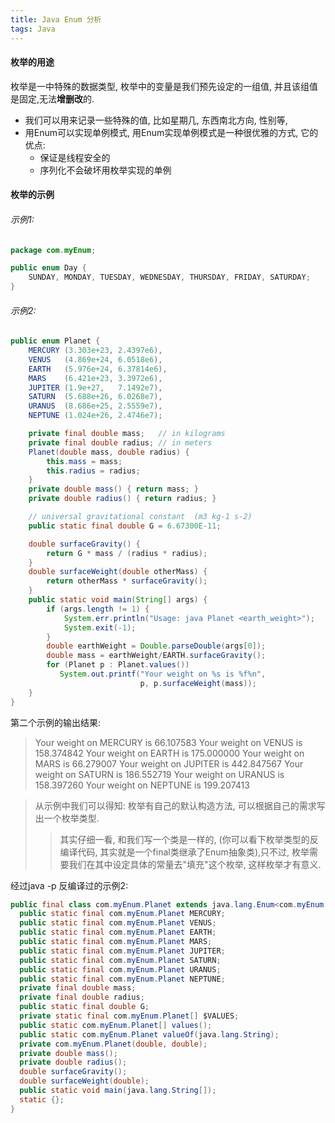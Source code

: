 ```yaml
---
title: Java Enum 分析
tags: Java
---
```


#### 枚举的用途
枚举是一中特殊的数据类型, 枚举中的变量是我们预先设定的一组值, 并且该组值是固定,无法**增删改**的.
- 我们可以用来记录一些特殊的值, 比如星期几, 东西南北方向,  性别等,
- 用Enum可以实现单例模式, 用Enum实现单例模式是一种很优雅的方式, 它的优点:
	- 保证是线程安全的
	- 序列化不会破坏用枚举实现的单例
#### 枚举的示例
###### 示例1:

```java
package com.myEnum;

public enum Day {
    SUNDAY, MONDAY, TUESDAY, WEDNESDAY, THURSDAY, FRIDAY, SATURDAY;
}
```

###### 示例2:
```java
public enum Planet {
    MERCURY (3.303e+23, 2.4397e6),
    VENUS   (4.869e+24, 6.0518e6),
    EARTH   (5.976e+24, 6.37814e6),
    MARS    (6.421e+23, 3.3972e6),
    JUPITER (1.9e+27,   7.1492e7),
    SATURN  (5.688e+26, 6.0268e7),
    URANUS  (8.686e+25, 2.5559e7),
    NEPTUNE (1.024e+26, 2.4746e7);

    private final double mass;   // in kilograms
    private final double radius; // in meters
    Planet(double mass, double radius) {
        this.mass = mass;
        this.radius = radius;
    }
    private double mass() { return mass; }
    private double radius() { return radius; }

    // universal gravitational constant  (m3 kg-1 s-2)
    public static final double G = 6.67300E-11;

    double surfaceGravity() {
        return G * mass / (radius * radius);
    }
    double surfaceWeight(double otherMass) {
        return otherMass * surfaceGravity();
    }
    public static void main(String[] args) {
        if (args.length != 1) {
            System.err.println("Usage: java Planet <earth_weight>");
            System.exit(-1);
        }
        double earthWeight = Double.parseDouble(args[0]);
        double mass = earthWeight/EARTH.surfaceGravity();
        for (Planet p : Planet.values())
           System.out.printf("Your weight on %s is %f%n",
                             p, p.surfaceWeight(mass));
    }
}
```

第二个示例的输出结果:

>Your weight on MERCURY is 66.107583
Your weight on VENUS is 158.374842
Your weight on EARTH is 175.000000
Your weight on MARS is 66.279007
Your weight on JUPITER is 442.847567
Your weight on SATURN is 186.552719
Your weight on URANUS is 158.397260
Your weight on NEPTUNE is 199.207413

>从示例中我们可以得知:
>枚举有自己的默认构造方法,  可以根据自己的需求写出一个枚举类型.
> >其实仔细一看, 和我们写一个类是一样的, (你可以看下枚举类型的反编译代码, 其实就是一个final类继承了Enum抽象类),只不过, 枚举需要我们在其中设定具体的常量去"填充"这个枚举, 这样枚举才有意义.

经过java -p 反编译过的示例2:

```java
public final class com.myEnum.Planet extends java.lang.Enum<com.myEnum.Planet> {
  public static final com.myEnum.Planet MERCURY;
  public static final com.myEnum.Planet VENUS;
  public static final com.myEnum.Planet EARTH;
  public static final com.myEnum.Planet MARS;
  public static final com.myEnum.Planet JUPITER;
  public static final com.myEnum.Planet SATURN;
  public static final com.myEnum.Planet URANUS;
  public static final com.myEnum.Planet NEPTUNE;
  private final double mass;
  private final double radius;
  public static final double G;
  private static final com.myEnum.Planet[] $VALUES;
  public static com.myEnum.Planet[] values();
  public static com.myEnum.Planet valueOf(java.lang.String);
  private com.myEnum.Planet(double, double);
  private double mass();
  private double radius();
  double surfaceGravity();
  double surfaceWeight(double);
  public static void main(java.lang.String[]);
  static {};
}
```



